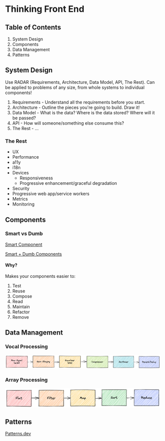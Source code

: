 # Thinking Front End

## Table of Contents

1. System Design
2. Components
3. Data Management
4. Patterns

## System Design

Use RADAR (Requirements, Architecture, Data Model, API, The Rest). Can be applied to problems of any size, from whole systems to individual components!

1. Requirements - Understand all the requirements before you start.
2. Architecture - Outline the pieces you're going to build. Draw it!
3. Data Model - What is the data? Where is the data stored? Where will it be passed?
4. API - How will someone/something else consume this?
5. The Rest - ...

### The Rest

- UX
- Performance
- a11y
- i18n
- Devices
  - Responsiveness
  - Progressive enhancement/graceful degradation
- Security
- Progressive web app/service workers
- Metrics
- Monitoring

## Components

### Smart vs Dumb

[Smart Component](examples/001.jsx)

[Smart + Dumb Components](examples/002.jsx)

#### Why?

Makes your components easier to:

1. Test
2. Reuse
3. Compose
4. Read
5. Maintain
6. Refactor
7. Remove

## Data Management

### Vocal Processing

![Vocal processing pipeline](assets/pipeline.png)

### Array Processing

![Array processing pipeline](assets/arrays.png)

## Patterns

[Patterns.dev](https://patterns.dev)
